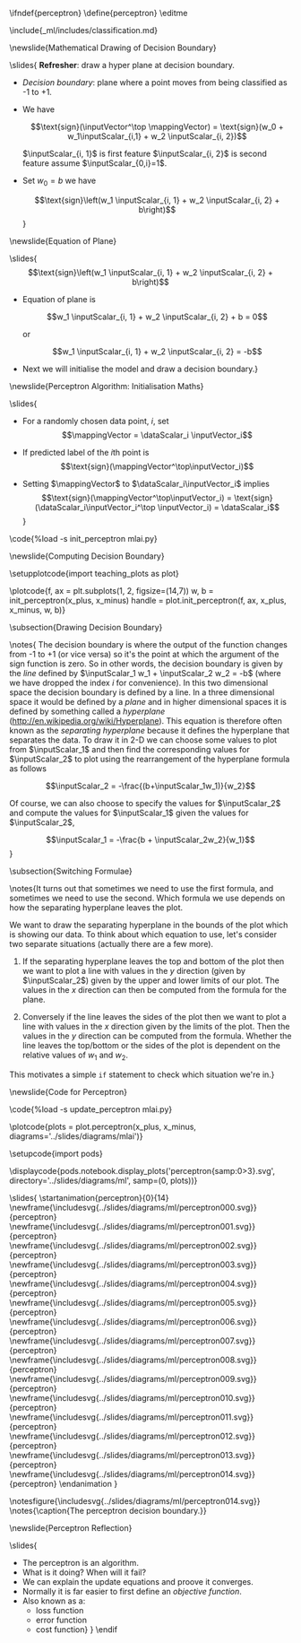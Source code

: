 \ifndef{perceptron}
\define{perceptron}
\editme 

\include{_ml/includes/classification.md}

\newslide{Mathematical Drawing of Decision Boundary}

\slides{
**Refresher**: draw a hyper plane at decision boundary.
 - *Decision boundary*: plane where a point moves from being classified as -1 to +1. 
 - We have

   $$\text{sign}(\inputVector^\top \mappingVector) = \text{sign}(w_0 + w_1\inputScalar_{i,1} + w_2 \inputScalar_{i, 2})$$

   $\inputScalar_{i, 1}$ is first feature $\inputScalar_{i, 2}$ is second feature assume $\inputScalar_{0,i}=1$. 
 
 - Set $w_0 = b$ we have
 
   $$\text{sign}\left(w_1 \inputScalar_{i, 1} + w_2 \inputScalar_{i, 2} + b\right)$$}
   
\newslide{Equation of Plane}

\slides{$$\text{sign}\left(w_1 \inputScalar_{i, 1} + w_2 \inputScalar_{i, 2} + b\right)$$

- Equation of plane is 
  
  $$w_1 \inputScalar_{i, 1} + w_2 \inputScalar_{i, 2} + b = 0$$ 
  
  or
  
  $$w_1 \inputScalar_{i, 1} + w_2 \inputScalar_{i, 2} = -b$$ 
    
- Next we will initialise the model and draw a decision boundary.}

\newslide{Perceptron Algorithm: Initialisation Maths}

\slides{
- For a randomly chosen data point, $i$, set
  $$\mappingVector = \dataScalar_i \inputVector_i$$

- If predicted label of the $i$th point is 
  $$\text{sign}(\mappingVector^\top\inputVector_i)$$

- Setting $\mappingVector$ to $\dataScalar_i\inputVector_i$ implies
  $$\text{sign}(\mappingVector^\top\inputVector_i) = \text{sign}(\dataScalar_i\inputVector_i^\top \inputVector_i) = \dataScalar_i$$}
  
\code{%load -s init_perceptron mlai.py}

\newslide{Computing Decision Boundary}

\setupplotcode{import teaching_plots as plot}

\plotcode{f, ax = plt.subplots(1, 2, figsize=(14,7))
w, b = init_perceptron(x_plus, x_minus)
handle = plot.init_perceptron(f, ax, x_plus, x_minus, w, b)}

\subsection{Drawing Decision Boundary}

\notes{
The decision boundary is where the output of the function changes from -1 to +1 (or vice versa) so it's the point at which the argument of the $\text{sign}$ function is zero. So in other words, the decision boundary is given by the *line* defined by $\inputScalar_1 w_1 + \inputScalar_2 w_2 = -b$ (where we have dropped the index $i$ for convenience). In this two dimensional space the decision boundary is defined by a line. In a three dimensional space it would be defined by a *plane*  and in higher dimensional spaces it is defined by something called a *hyperplane* (http://en.wikipedia.org/wiki/Hyperplane). This equation is therefore often known as the *separating hyperplane* because it defines the hyperplane that separates the data. To draw it in 2-D we can choose some values to plot from $\inputScalar_1$ and then find the corresponding values for $\inputScalar_2$ to plot using the rearrangement of the hyperplane formula as follows

$$\inputScalar_2 = -\frac{(b+\inputScalar_1w_1)}{w_2}$$

Of course, we can also choose to specify the values for $\inputScalar_2$ and compute the values for $\inputScalar_1$ given the values for $\inputScalar_2$,

$$\inputScalar_1 = -\frac{b + \inputScalar_2w_2}{w_1}$$}

\subsection{Switching Formulae}

\notes{It turns out that sometimes we need to use the first formula, and sometimes we need to use the second. Which formula we use depends on how the separating hyperplane leaves the plot. 

We want to draw the separating hyperplane in the bounds of the plot which is showing our data. To think about which equation to use, let's consider two separate situations (actually there are a few more). 

1. If the separating hyperplane leaves the top and bottom of the plot then we want to plot a line with values in the $y$ direction (given by $\inputScalar_2$) given by the upper and lower limits of our plot. The values in the $x$ direction can then be computed from the formula for the plane. 

2. Conversely if the line leaves the sides of the plot then we want to plot a line with values in the $x$ direction given by the limits of the plot. Then the values in the $y$ direction can be computed from the formula. Whether the line leaves the top/bottom or the sides of the plot is dependent on the relative values of $w_1$ and $w_2$. 

This motivates a simple `if` statement to check which situation we're in.}

\newslide{Code for Perceptron}

\code{%load -s update_perceptron mlai.py}

\plotcode{plots = plot.perceptron(x_plus, x_minus, diagrams='../slides/diagrams/mlai')}

\setupcode{import pods}

\displaycode{pods.notebook.display_plots('perceptron{samp:0>3}.svg', directory='../slides/diagrams/ml', samp=(0, plots))}

\slides{
\startanimation{perceptron}{0}{14}
\newframe{\includesvg{../slides/diagrams/ml/perceptron000.svg}}{perceptron}
\newframe{\includesvg{../slides/diagrams/ml/perceptron001.svg}}{perceptron}
\newframe{\includesvg{../slides/diagrams/ml/perceptron002.svg}}{perceptron}
\newframe{\includesvg{../slides/diagrams/ml/perceptron003.svg}}{perceptron}
\newframe{\includesvg{../slides/diagrams/ml/perceptron004.svg}}{perceptron}
\newframe{\includesvg{../slides/diagrams/ml/perceptron005.svg}}{perceptron}
\newframe{\includesvg{../slides/diagrams/ml/perceptron006.svg}}{perceptron}
\newframe{\includesvg{../slides/diagrams/ml/perceptron007.svg}}{perceptron}
\newframe{\includesvg{../slides/diagrams/ml/perceptron008.svg}}{perceptron}
\newframe{\includesvg{../slides/diagrams/ml/perceptron009.svg}}{perceptron}
\newframe{\includesvg{../slides/diagrams/ml/perceptron010.svg}}{perceptron}
\newframe{\includesvg{../slides/diagrams/ml/perceptron011.svg}}{perceptron}
\newframe{\includesvg{../slides/diagrams/ml/perceptron012.svg}}{perceptron}
\newframe{\includesvg{../slides/diagrams/ml/perceptron013.svg}}{perceptron}
\newframe{\includesvg{../slides/diagrams/ml/perceptron014.svg}}{perceptron}
\endanimation
}

\notesfigure{\includesvg{../slides/diagrams/ml/perceptron014.svg}}
\notes{\caption{The perceptron decision boundary.}}

\newslide{Perceptron Reflection}

\slides{
- The perceptron is an algorithm. 
 - What is it doing? When will it fail?
 - We can explain the update equations and proove it converges.
 - Normally it is far easier to first define an *objective function*.
 - Also known as a:
     - loss function
     - error function
     - cost function}
}
\endif
